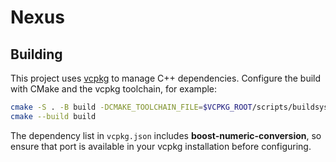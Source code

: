 # Nexus

## Building

This project uses [vcpkg](https://github.com/microsoft/vcpkg) to manage C++ dependencies. Configure the build with CMake and the vcpkg toolchain, for example:

```bash
cmake -S . -B build -DCMAKE_TOOLCHAIN_FILE=$VCPKG_ROOT/scripts/buildsystems/vcpkg.cmake
cmake --build build
```

The dependency list in `vcpkg.json` includes **boost-numeric-conversion**, so ensure that port is available in your vcpkg installation before configuring.
